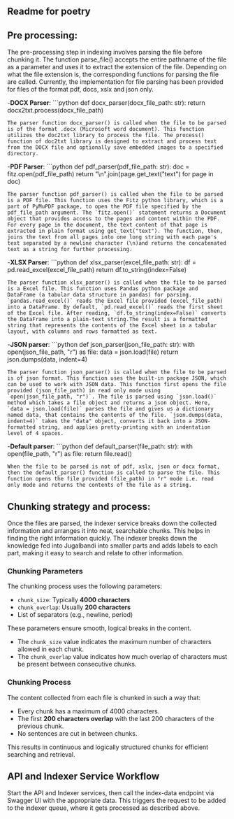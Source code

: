 ## Readme for poetry

## Pre processing:

The pre-processing step in indexing involves parsing the file before chunking it. The function parse_file() accepts the entire pathname of the file as a parameter and uses it to extract the extension of the file. Depending on what the file extension is, the corresponding functions for parsing the file are called. Currently, the implementation for file parsing has been provided for files of the format pdf, docs, xslx and json only.

-**DOCX Parser**: 
        ```python
        def docx_parser(docx_file_path: str):
            return docx2txt.process(docx_file_path)

    The parser function docx_parser() is called when the file to be parsed is of the format .docx (Microsoft word document). This function utilizes the doc2txt library to process the file. The process() function of doc2txt library is designed to extract and process text from the DOCX file and optionally save embedded images to a specified directory.

-**PDF Parser**:
        ```python
        def pdf_parser(pdf_file_path: str):
            doc = fitz.open(pdf_file_path)
            return "\n".join(page.get_text("text") for page in doc)
    
    The parser function pdf_parser() is called when the file to be parsed is a PDF file. This function uses the Fitz python library, which is a part of PyMuPDF package, to open the PDF file specified by the pdf_file_path argument. The `fitz.open()` statement returns a Document object that provides access to the pages and content within the PDF.
    For every page in the document, the text content of that page is extracted in plain format using get_text("text"). The function, then, joins the text from all pages into one long string with each page's text separated by a newline character (\n)and returns the concatenated text as a string for further processing.

-**XLSX Parser**:
        ```python
        def xlsx_parser(excel_file_path: str):
            df = pd.read_excel(excel_file_path)
            return df.to_string(index=False)

    The parser function xlsx_parser() is called when the file to be parsed is a Excel file. This function uses Pandas python package and DataFrame (a tabular data structure in pandas) for parsing. 
    `pandas.read_excel()` reads the Excel file provided (excel_file_path) into a DataFrame. By default, `pd.read_excel()` reads the first sheet of the Excel file. After reading, `df.to_string(index=False)` converts the DataFrame into a plain-text string.The result is a formatted string that represents the contents of the Excel sheet in a tabular layout, with columns and rows formatted as text.

-**JSON parser**:
        ```python
        def json_parser(json_file_path: str):
            with open(json_file_path, "r") as file:
                data = json.load(file)
            return json.dumps(data, indent=4)

    The parser function json_parser() is called when the file to be parsed is of json format. This function uses the built-in package JSON, which can be used to work with JSON data. This function first opens the file provided (json_file_path) in read only mode using `open(json_file_path, "r")`. The file is parsed using `json.load()` method which takes a file object and returns a json object. Here, `data = json.load(file)` parses the file and gives us a dictionary named data, that contains the contents of the file. `json.dumps(data, indent=4)` takes the "data" object, converts it back into a JSON-formatted string, and applies pretty-printing with an indentation level of 4 spaces.

-**Default parser**:
        ```python
        def default_parser(file_path: str):
            with open(file_path, "r") as file:
                return file.read()
    
    When the file to be parsed is not of pdf, xslx, json or docx format, then the default_parser() function is called to parse the file. This function opens the file provided (file_path) in "r" mode i.e. read only mode and returns the contents of the file as a string.


## Chunking strategy and process:

Once the files are parsed, the indexer service breaks down the collected information and arranges it into neat, searchable chunks. This helps in finding the right information quickly. The indexer breaks down the knowledge fed into Jugalbandi into smaller parts and adds labels to each part, making it easy to search and relate to other information.

### Chunking Parameters

The chunking process uses the following parameters:

- `chunk_size`: Typically **4000 characters**
- `chunk_overlap`: Usually **200 characters**
- List of separators (e.g., newline, period)

These parameters ensure smooth, logical breaks in the content.

- The `chunk_size` value indicates the maximum number of characters allowed in each chunk.
- The `chunk_overlap` value indicates how much overlap of characters must be present between consecutive chunks.

### Chunking Process

The content collected from each file is chunked in such a way that:

- Every chunk has a maximum of 4000 characters.
- The first **200 characters overlap** with the last 200 characters of the previous chunk.
- No sentences are cut in between chunks.

This results in continuous and logically structured chunks for efficient searching and retrieval.


## API and Indexer Service Workflow

Start the API and Indexer services, then call the index-data endpoint via Swagger UI with the appropriate data. This triggers the request to be added to the indexer queue, where it gets processed as described above.